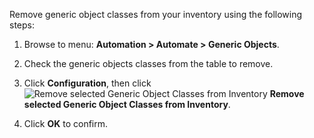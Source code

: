 Remove generic object classes from your inventory using the following steps:

1. Browse to menu: **Automation > Automate > Generic Objects**.

2. Check the generic objects classes from the table to remove.

3. Click **Configuration**, then click
   ![Remove selected Generic Object Classes from Inventory](../images/2098.png) **Remove selected Generic Object Classes from Inventory**.

4. Click **OK** to confirm.
